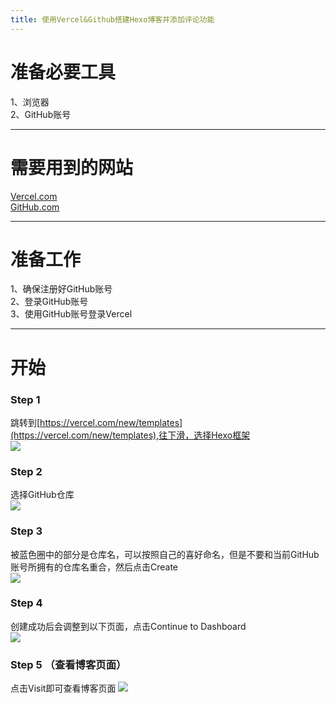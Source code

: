 ```yaml
---
title: 使用Vercel&Github搭建Hexo博客并添加评论功能
---
```


# 准备必要工具  
1、浏览器  
2、GitHub账号  
- - -  
# 需要用到的网站  
[Vercel.com](vercel.com)  
[GitHub.com](GitHub.com)  
- - -
# 准备工作 
1、确保注册好GitHub账号  
2、登录GitHub账号  
3、使用GitHub账号登录Vercel  
- - -  
# 开始  
### Step 1  
跳转到[https://vercel.com/new/templates](https://vercel.com/new/templates),往下滑，选择Hexo框架  
![](https://asset.gitblock.cn/Media?name=4667BAEDF97B2557BAB463B5F4EFB791.png)  

### Step 2 
选择GitHub仓库  
![](https://asset.gitblock.cn/Media?name=C794F7E340C5B155F792DF1516FD4A2F.png)    

### Step 3  
被蓝色圈中的部分是仓库名，可以按照自己的喜好命名，但是不要和当前GitHub账号所拥有的仓库名重合，然后点击Create  
![](https://asset.gitblock.cn/Media?name=3A217658AE702CA8937F83F3C6AB7C8F.png)  

### Step 4  
创建成功后会调整到以下页面，点击Continue to Dashboard  
![](https://asset.gitblock.cn/Media?name=599245A6FA7533266352EAB5BAC2F920.png)  
### Step 5 （查看博客页面）  
点击Visit即可查看博客页面
![](https://asset.gitblock.cn/Media?name=6792C93FEE844A2B3C55DB35B7635A3C.png)
